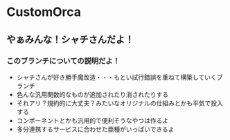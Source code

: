 # CustomOrca

## やぁみんな！シャチさんだよ！

### このブランチについての説明だよ！

- シャチさんが好き勝手魔改造・・・もとい試行錯誤を重ねて構築していくブランチ
- 色んな汎用関数的なものが追加されたり消されたりする
- それアリ？規約的に大丈夫？みたいなオリジナルの仕組みとかも平気で投入する
- コンポーネントとかも汎用的で便利そうなやつは作るよ
- 多分連携するサービスに合わせた亜種がいっぱいできるよ
